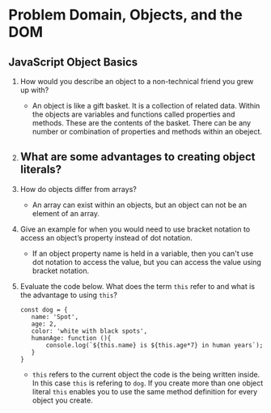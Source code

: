# Problem Domain, Objects, and the DOM

## JavaScript Object Basics

1. How would you describe an object to a non-technical friend you grew up with?
    - An object is like a gift basket. It is a collection of related data. Within the objects are variables and functions called properties and methods. These are the contents of the basket. There can be any number or combination of properties and methods within an obeject.

2. What are some advantages to creating object literals?
    -  

3. How do objects differ from arrays?
    - An array can exist within an objects, but an object can not be an element of an array.

4. Give an example for when you would need to use bracket notation to access an object’s property instead of dot notation.
    - If an object property name is held in a variable, then you can't use dot notation to access the value, but you can access the value using bracket notation.

5. Evaluate the code below. What does the term ```this``` refer to and what is the advantage to using ```this```?  
     ``` 
     const dog = {  
        name: 'Spot',  
        age: 2,  
        color: 'white with black spots',  
        humanAge: function (){  
            console.log(`${this.name} is ${this.age*7} in human years`);
        }
    }   
     ```
    - ```this``` refers to the current object the code is the being written inside. In this case ```this``` is refering to ```dog```. If you create more than one object literal ```this``` enables you to use the same method definition for every object you create.